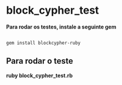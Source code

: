 # block_cypher_test


<b>Para rodar os testes, instale a seguinte gem</b>
```

gem install blockcypher-ruby

```


## Para rodar o teste

<b>ruby block_cypher_test.rb</b>
